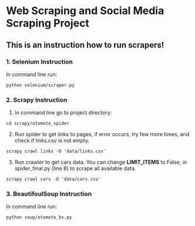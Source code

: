 # Web Scraping and Social Media Scraping Project

## This is an instruction how to run scrapers!

### 1. Selenium Instruction
In command line run:
```
python selenium/scraper.py
```

### 2. Scrapy Instruction
1. In command line go to project directory:
```
cd scrapy/otomoto_spider
```
2. Run spider to get links to pages, if error occurs, try few more times, and check if links.csv is not empty.
```
scrapy crawl links -O 'data/links.csv'
```
3. Run crawler to get cars data. You can change <strong>LIMIT_ITEMS</strong> to False, in spider_final.py (line 8) to scrape all available data.
```
scrapy crawl cars -O 'data/cars.csv'
```

### 3. BeautifoulSoup Instruction
In command line run:
```
python soup/otomoto_bs.py
```
